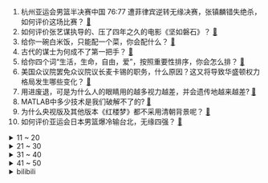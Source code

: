 1. 杭州亚运会男篮半决赛中国 76:77 遭菲律宾逆转无缘决赛，张镇麟错失绝杀，如何评价这场比赛？ [:link:](https://www.zhihu.com/question/624723589)
2. 如何评价张艺谋执导的、压了四年之久的电影《坚如磐石》？ [:link:](https://www.zhihu.com/question/624357726)
3. 给你一碗白米饭，只能配一个菜，你会配什么？ [:link:](https://www.zhihu.com/question/622742015)
4. 古代的谋士为何成不了第一把手？ [:link:](https://www.zhihu.com/question/335075677)
5. 给你四个词“生活，生命，自由，爱”，按照重要性排序，你会怎么排？ [:link:](https://www.zhihu.com/question/624098966)
6. 美国众议院罢免众议院议长麦卡锡的职务，什么原因？这又将导致华盛顿权力格局发生哪些变化？ [:link:](https://www.zhihu.com/question/624677825)
7. 用进废退，可是为什么人的眼睛用的越多视力越差，并会遗传地越来越差? [:link:](https://www.zhihu.com/question/624270499)
8. MATLAB中多少技术是我们破解不了的? [:link:](https://www.zhihu.com/question/622919986)
9. 为什么央视版及其他版本《红楼梦》都不采用清朝背景呢？ [:link:](https://www.zhihu.com/question/599480389)
10. 如何评价亚运会日本男篮爆冷输台北，无缘四强？ [:link:](https://www.zhihu.com/question/624640606)
<details>
<summary>11 ~ 20</summary>

11. 情商低，不会来事的人适合考公务员或者是体制内嘛？ [:link:](https://www.zhihu.com/question/615385248)
12. 带脑梗儿子跑网约车，重庆一师傅 3 个月道歉 1800 次，你能接受吗？平台或社会可以做些什么？ [:link:](https://www.zhihu.com/question/624618813)
13. 怎么评价陶渊明这个人？ [:link:](https://www.zhihu.com/question/268036977)
14. 为什么非全日制学历在社会上的认可度不高？ [:link:](https://www.zhihu.com/question/376363403)
15. 为什么某些教师教学水平很高，就是教学成绩次次垫底？ [:link:](https://www.zhihu.com/question/624420525)
16. 工作三年发现做的工作不是自己想要的，转行还来得及吗？ [:link:](https://www.zhihu.com/question/622550101)
17. 你的人生有什么“塞翁失马，焉知非福”的神转折吗？ [:link:](https://www.zhihu.com/question/372789431)
18. 水神凭什么怕仆人啊？ [:link:](https://www.zhihu.com/question/624653685)
19. Hifi播放器+有源音箱与手机+解码器+有源音箱哪个效果更好呢？ [:link:](https://www.zhihu.com/question/620836374)
20. 晴天和阴天你喜欢哪个？ [:link:](https://www.zhihu.com/question/617167262)
</details>
<details>
<summary>21 ~ 30</summary>

21. 高中生物的结论是怎么被证明出来的？ [:link:](https://www.zhihu.com/question/624628071)
22. 普法战争后，普鲁士要怎样处置法国才能避免一战 ？ [:link:](https://www.zhihu.com/question/556369936)
23. 2023 年诺贝尔化学奖颁给了量子点研究者，什么叫做量子点？这一成就能给我们的生活带来什么？ [:link:](https://www.zhihu.com/question/624713634)
24. 为什么东北的朋友不买雪地摩托车呢? [:link:](https://www.zhihu.com/question/622519942)
25. 有哪些古诗词，让你停止了精神内耗？ [:link:](https://www.zhihu.com/question/622369893)
26. 如何评价《少女前线2：追放》的美术品质？ [:link:](https://www.zhihu.com/question/623978786)
27. 想入手一款耳机，300的预算，日常生活+简单运动，有哪些推荐? [:link:](https://www.zhihu.com/question/616588553)
28. 如何评价《再见爱人》第三季第五期？ [:link:](https://www.zhihu.com/question/624604361)
29. HIFI发烧友都用什么音响？ [:link:](https://www.zhihu.com/question/622214777)
30. 月薪一万在办公室上班和卖炸鸡一个月赚三万，你会选哪个？ [:link:](https://www.zhihu.com/question/422477749)
</details>
<details>
<summary>31 ~ 40</summary>

31. 你们见过的最聪明的女生有多聪明？ [:link:](https://www.zhihu.com/question/54179134)
32. 你有什么小时候不爱吃长大了却接受了的食物吗? [:link:](https://www.zhihu.com/question/624004548)
33. 《崩坏 星穹铁道》宣布与 LGD Gaming 达成合作，这对该战队有何帮助？ [:link:](https://www.zhihu.com/question/624700111)
34. 泰国曼谷暹罗百丽宫购物中心枪击案造成中国公民 1 死 1 伤，凶手年仅 14 岁，哪些信息值得关注？ [:link:](https://www.zhihu.com/question/624647347)
35. 如何评价《英雄联盟》S13 全球总决赛 MV 及主题曲《登神》？ [:link:](https://www.zhihu.com/question/624694277)
36. 薛宝钗有词：好风凭借力，送我上青云。那么她的青云志到底是什么？ [:link:](https://www.zhihu.com/question/621627849)
37. 应届生得不到面试机会的原因有哪些，该如何突破？ [:link:](https://www.zhihu.com/question/622555702)
38. 如果现在给你一个实现任何愿望的机会，你会许什么愿？ [:link:](https://www.zhihu.com/question/617595157)
39. 十年期美债收益率创 16 年来新高，道指抹平全年涨幅，美元指数上破 107，对全球金融市场意味着什么？ [:link:](https://www.zhihu.com/question/624700462)
40. 为什么大脑的能耗这么低(计算更智能/高效)？ [:link:](https://www.zhihu.com/question/624073838)
</details>
<details>
<summary>41 ~ 50</summary>

41. 如何评价《海贼王》漫画1094话情报？ [:link:](https://www.zhihu.com/question/624680783)
42. 共和党籍众议长麦卡锡被美国众议院投票罢免，为美国历史上首位，哪些信息值得关注？ [:link:](https://www.zhihu.com/question/624693758)
43. 过节聚餐时总感到亲戚在惯性「侵犯」我的边界，是我太敏感还是「亲戚PTSD」在作祟？ [:link:](https://www.zhihu.com/question/621684259)
44. 面试官提问：「为什么要离职？」时，怎样回答才是加分项？ [:link:](https://www.zhihu.com/question/609385853)
45. 电影《莫斯科行动》中有哪些令人细思极恐的细节？ [:link:](https://www.zhihu.com/question/568490162)
46. 在汽车行业拿高薪的都是些什么人？ [:link:](https://www.zhihu.com/question/620700543)
47. 日韩股市跌超 2%，债市也遭「绞杀」，MSCI 亚太指数迈向技术性熊市，发生了什么？ [:link:](https://www.zhihu.com/question/624693785)
48. 美国务院「中国组」新负责人上任，如何影响对华政策？有哪些信息值得关注？ [:link:](https://www.zhihu.com/question/624434316)
49. 利物浦遭误判录音公布，VAR 沟通失误+想纠正时已无能为力，哪些信息值得关注？ [:link:](https://www.zhihu.com/question/624683626)
50. 如何评价《咒术回战》238话? [:link:](https://www.zhihu.com/question/624690265)
</details><details>
<summary>bilibili</summary>

</details>